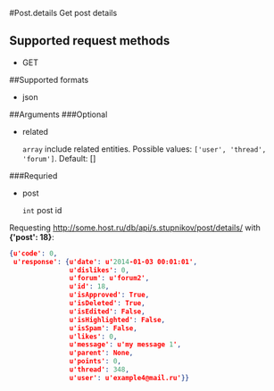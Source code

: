 #Post.details
Get post details

## Supported request methods 
* GET

##Supported formats
* json

##Arguments
###Optional
* related

   ```array``` include related entities. Possible values: ```['user', 'thread', 'forum']```. Default: []


###Requried
* post

   ```int``` post id


Requesting http://some.host.ru/db/api/s.stupnikov/post/details/ with **{'post': 18}**:
```json
{u'code': 0,
 u'response': {u'date': u'2014-01-03 00:01:01',
               u'dislikes': 0,
               u'forum': u'forum2',
               u'id': 18,
               u'isApproved': True,
               u'isDeleted': True,
               u'isEdited': False,
               u'isHighlighted': False,
               u'isSpam': False,
               u'likes': 0,
               u'message': u'my message 1',
               u'parent': None,
               u'points': 0,
               u'thread': 348,
               u'user': u'example4@mail.ru'}}
```

